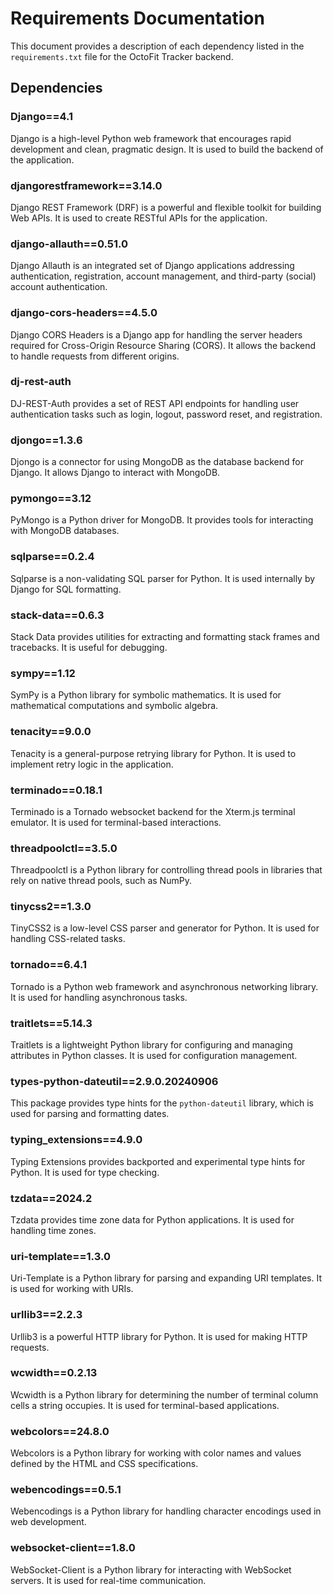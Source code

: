 # Requirements Documentation

This document provides a description of each dependency listed in the `requirements.txt` file for the OctoFit Tracker backend.

## Dependencies

### Django==4.1
Django is a high-level Python web framework that encourages rapid development and clean, pragmatic design. It is used to build the backend of the application.

### djangorestframework==3.14.0
Django REST Framework (DRF) is a powerful and flexible toolkit for building Web APIs. It is used to create RESTful APIs for the application.

### django-allauth==0.51.0
Django Allauth is an integrated set of Django applications addressing authentication, registration, account management, and third-party (social) account authentication.

### django-cors-headers==4.5.0
Django CORS Headers is a Django app for handling the server headers required for Cross-Origin Resource Sharing (CORS). It allows the backend to handle requests from different origins.

### dj-rest-auth
DJ-REST-Auth provides a set of REST API endpoints for handling user authentication tasks such as login, logout, password reset, and registration.

### djongo==1.3.6
Djongo is a connector for using MongoDB as the database backend for Django. It allows Django to interact with MongoDB.

### pymongo==3.12
PyMongo is a Python driver for MongoDB. It provides tools for interacting with MongoDB databases.

### sqlparse==0.2.4
Sqlparse is a non-validating SQL parser for Python. It is used internally by Django for SQL formatting.

### stack-data==0.6.3
Stack Data provides utilities for extracting and formatting stack frames and tracebacks. It is useful for debugging.

### sympy==1.12
SymPy is a Python library for symbolic mathematics. It is used for mathematical computations and symbolic algebra.

### tenacity==9.0.0
Tenacity is a general-purpose retrying library for Python. It is used to implement retry logic in the application.

### terminado==0.18.1
Terminado is a Tornado websocket backend for the Xterm.js terminal emulator. It is used for terminal-based interactions.

### threadpoolctl==3.5.0
Threadpoolctl is a Python library for controlling thread pools in libraries that rely on native thread pools, such as NumPy.

### tinycss2==1.3.0
TinyCSS2 is a low-level CSS parser and generator for Python. It is used for handling CSS-related tasks.

### tornado==6.4.1
Tornado is a Python web framework and asynchronous networking library. It is used for handling asynchronous tasks.

### traitlets==5.14.3
Traitlets is a lightweight Python library for configuring and managing attributes in Python classes. It is used for configuration management.

### types-python-dateutil==2.9.0.20240906
This package provides type hints for the `python-dateutil` library, which is used for parsing and formatting dates.

### typing_extensions==4.9.0
Typing Extensions provides backported and experimental type hints for Python. It is used for type checking.

### tzdata==2024.2
Tzdata provides time zone data for Python applications. It is used for handling time zones.

### uri-template==1.3.0
Uri-Template is a Python library for parsing and expanding URI templates. It is used for working with URIs.

### urllib3==2.2.3
Urllib3 is a powerful HTTP library for Python. It is used for making HTTP requests.

### wcwidth==0.2.13
Wcwidth is a Python library for determining the number of terminal column cells a string occupies. It is used for terminal-based applications.

### webcolors==24.8.0
Webcolors is a Python library for working with color names and values defined by the HTML and CSS specifications.

### webencodings==0.5.1
Webencodings is a Python library for handling character encodings used in web development.

### websocket-client==1.8.0
WebSocket-Client is a Python library for interacting with WebSocket servers. It is used for real-time communication.

